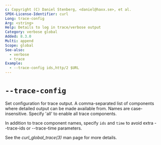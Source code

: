 ```yaml
---
c: Copyright (C) Daniel Stenberg, <daniel@haxx.se>, et al.
SPDX-License-Identifier: curl
Long: trace-config
Arg: <string>
Help: Details to log in trace/verbose output
Category: verbose global
Added: 8.3.0
Multi: append
Scope: global
See-also:
  - verbose
  - trace
Example:
  - --trace-config ids,http/2 $URL
---
```


# `--trace-config`

Set configuration for trace output. A comma-separated list of components where
detailed output can be made available from. Names are case-insensitive.
Specify 'all' to enable all trace components.

In addition to trace component names, specify `ids` and `time` to avoid extra
--trace-ids or --trace-time parameters.

See the *curl_global_trace(3)* man page for more details.
